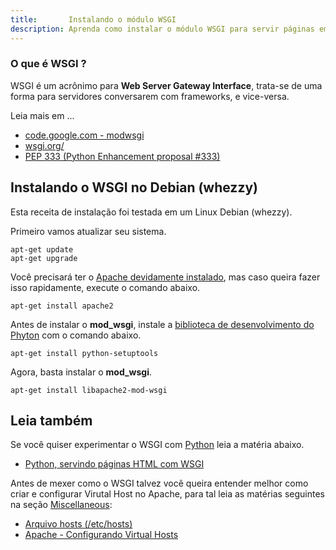 ```yaml
---
title:       Instalando o módulo WSGI 
description: Aprenda como instalar o módulo WSGI para servir páginas em HTML
---
```


### O que é WSGI ?

WSGI é um acrônimo para __Web Server Gateway Interface__, trata-se de uma forma para servidores conversarem com frameworks,
e vice-versa.

Leia mais em ...

- [code.google.com - modwsgi](https://code.google.com/p/modwsgi/ "link-externo")
- [wsgi.org/](http://wsgi.readthedocs.org/en/latest/ "link-externo")
- [PEP 333 (Python Enhancement proposal #333)](https://www.python.org/dev/peps/pep-0333/ "link-externo")



Instalando o WSGI no Debian (whezzy)
---

Esta receita de instalação foi testada em um Linux Debian (whezzy).

Primeiro vamos atualizar seu sistema.

    apt-get update
    apt-get upgrade

Você precisará ter o [Apache devidamente instalado](/linux/cookbook/apache-via-yum-apt-get/), mas caso queira fazer isso 
rapidamente, execute o comando abaixo.

    apt-get install apache2

Antes de instalar o __mod_wsgi__, instale a [biblioteca de desenvolvimento do Phyton](https://pythonhosted.org/setuptools/ "link-externo")
com o comando abaixo.

    apt-get install python-setuptools

Agora, basta instalar o __mod_wsgi__.

    apt-get install libapache2-mod-wsgi



Leia também
---

Se você quiser experimentar o WSGI com [Python](/python/) leia a matéria abaixo.

- [Python, servindo páginas HTML com WSGI](/python/servindo-paginas-html-com-wsgi/)

Antes de mexer como o WSGI talvez vocẽ queira entender melhor como criar e configurar Virutal Host no Apache, para tal
leia as matérias seguintes na seção [Miscellaneous](/misc/):

- [Arquivo hosts (/etc/hosts)](/misc/arquivo-hosts/)
- [Apache - Configurando Virtual Hosts](/misc/apache-virtual-host/)